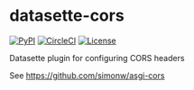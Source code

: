 # datasette-cors

[![PyPI](https://img.shields.io/pypi/v/datasette-cors.svg)](https://pypi.org/project/datasette-cors/)
[![CircleCI](https://circleci.com/gh/simonw/datasette-cors.svg?style=svg)](https://circleci.com/gh/simonw/datasette-cors)
[![License](https://img.shields.io/badge/license-Apache%202.0-blue.svg)](https://github.com/simonw/datasette-cors/blob/master/LICENSE)

Datasette plugin for configuring CORS headers

See https://github.com/simonw/asgi-cors

